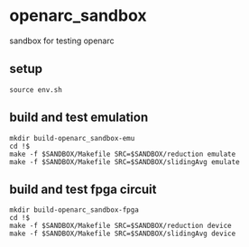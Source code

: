 # openarc_sandbox
sandbox for testing openarc

## setup

```
source env.sh
```

## build and test emulation

```
mkdir build-openarc_sandbox-emu
cd !$
make -f $SANDBOX/Makefile SRC=$SANDBOX/reduction emulate
make -f $SANDBOX/Makefile SRC=$SANDBOX/slidingAvg emulate
```

## build and test fpga circuit

```
mkdir build-openarc_sandbox-fpga
cd !$
make -f $SANDBOX/Makefile SRC=$SANDBOX/reduction device
make -f $SANDBOX/Makefile SRC=$SANDBOX/slidingAvg device
```
